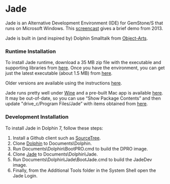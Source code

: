 Jade
====

Jade is an Alternative Development Environment (IDE) for GemStone/S that runs on Microsoft Windows. This [screencast](https://www.youtube.com/watch?v=dnRB5rBbkiI) gives a brief demo from 2013. 

Jade is built in (and inspired by) Dolphin Smalltalk from [Object-Arts](https://github.com/dolphinsmalltalk/Dolphin).

### Runtime Installation
To install Jade runtime, download a 35 MB zip file with the executable and supporting libraries from [here](https://github.com/jgfoster/Jade/raw/master/runtime/Jade.zip). Once you have the environment, you can get just the latest executable (about 1.5 MB) from [here](https://github.com/jgfoster/Jade/raw/master/runtime/Jade.exe).

Older versions are available using the instructions [here](https://github.com/jgfoster/Jade/issues/56).

Jade runs pretty well under [Wine](https://www.winehq.org/) and a pre-built Mac app is available [here](http://seaside.gemtalksystems.com/jade/Jade.app.zip). It may be out-of-date, so you can use “Show Package Contents” and then update "drive_c/Program Files/Jade” with items obtained from [here](https://github.com/jgfoster/Jade/raw/master/runtime/Jade.zip).

### Development Installation

To install Jade in Dolphin 7, follow these steps:

1. Install a Github client such as [SourceTree](http://www.sourcetreeapp.com/).
2. Clone [Dolphin](https://github.com/jgfoster/Dolphin) to Documents\Dolphin.
3. Run Documents\Dolphin\BootPRO.cmd to build the DPRO image.
4. Clone [Jade](https://github.com/jgfoster/Jade) to Documents\Dolphin\Jade.
4. Run Documents\Dolphin\Jade\BootJade.cmd to build the JadeDev image.
5. Finally, from the Additional Tools folder in the System Shell open the Jade Login.
